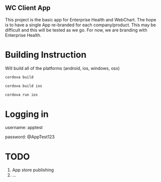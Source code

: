 
WC Client App
-------------

This project is the basic app for Enterprise Health and WebChart.  The hope is to have a single App re-branded for each company/product.  This may be difficult and this will be tested as we go. For now, we are branding with Enterprise Health.

Building Instruction
====================

Will build all of the platforms (android, ios, windows, osx)

```bash
cordova build
```
```bash
cordova build ios
```
```bash
cordova run ios
```

Logging in
==========
username: apptest

password: @AppTest123

TODO
=====
1. App store publishing
2. ...

